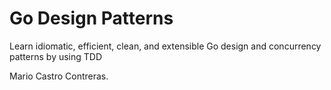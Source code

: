 # Go Design Patterns

Learn idiomatic, efficient, clean, and extensible
Go design and concurrency patterns by using TDD

Mario Castro Contreras.